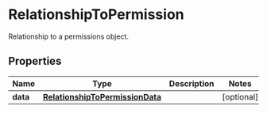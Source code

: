 

# RelationshipToPermission

Relationship to a permissions object.
## Properties

Name | Type | Description | Notes
------------ | ------------- | ------------- | -------------
**data** | [**RelationshipToPermissionData**](RelationshipToPermissionData.md) |  |  [optional]




